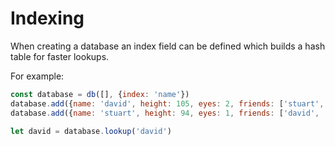 # Indexing

When creating a database an index field can be defined which builds a hash table for faster lookups.

For example:

```js
const database = db([], {index: 'name'})
database.add({name: 'david', height: 105, eyes: 2, friends: ['stuart', 'jerry']});
database.add({name: 'stuart', height: 94, eyes: 1, friends: ['david', 'jorge']});

let david = database.lookup('david')
```